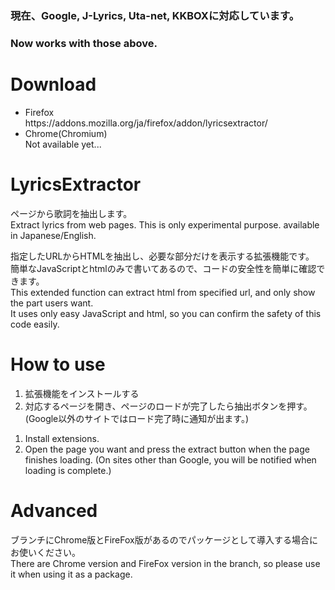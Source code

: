 ### 現在、Google, J-Lyrics, Uta-net, KKBOXに対応しています。<br>
### Now works with those above.

#

# Download
<ul>
  <li>
  Firefox<br>    
    https://addons.mozilla.org/ja/firefox/addon/lyricsextractor/<br>
  </li>
  <li>
    Chrome(Chromium)<br>
    Not available yet...
  </li>
</ul>

# LyricsExtractor
ページから歌詞を抽出します。 <br>
Extract lyrics from web pages. This is only experimental purpose. available in Japanese/English.<br>

指定したURLからHTMLを抽出し、必要な部分だけを表示する拡張機能です。<br>
簡単なJavaScriptとhtmlのみで書いてあるので、コードの安全性を簡単に確認できます。<br>
This extended function can extract html from specified url, and only show the part users want.<br>
It uses only easy JavaScript and html, so you can confirm the safety of this code easily.<br>

# How to use
<ol>
  <li>
    拡張機能をインストールする
  </li>
  <li>
    対応するページを開き、ページのロードが完了したら抽出ボタンを押す。(Google以外のサイトではロード完了時に通知が出ます。)
  </li>
</ol>
<ol>
  <li>
    Install extensions.
  </li>
  <li>
    Open the page you want and press the extract button when the page finishes loading. (On sites other than Google, you will be notified when loading is complete.)
  </li>
</ol>

# Advanced
ブランチにChrome版とFireFox版があるのでパッケージとして導入する場合にお使いください。<br>
There are Chrome version and FireFox version in the branch, so please use it when using it as a package.

